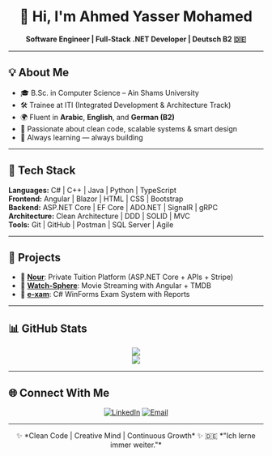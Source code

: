 <div align="center">

# 👋 Hi, I'm Ahmed Yasser Mohamed  
**Software Engineer | Full-Stack .NET Developer | Deutsch B2 🇩🇪**

</div>

---

## 💡 About Me

- 🎓 B.Sc. in Computer Science – Ain Shams University  
- 🛠️ Trainee at ITI (Integrated Development & Architecture Track)  
- 🌍 Fluent in **Arabic**, **English**, and **German (B2)**  
- 💬 Passionate about clean code, scalable systems & smart design  
- 🔁 Always learning — always building  

---

## 🧠 Tech Stack

**Languages:** C# | C++ | Java | Python | TypeScript  
**Frontend:** Angular | Blazor | HTML | CSS | Bootstrap  
**Backend:** ASP.NET Core | EF Core | ADO.NET | SignalR | gRPC  
**Architecture:** Clean Architecture | DDD | SOLID | MVC  
**Tools:** Git | GitHub | Postman | SQL Server | Agile

---

## 🚀 Projects

- 🔹 [**Nour**](https://github.com/AhmedYasserMohammed/Nour): Private Tuition Platform (ASP.NET Core + APIs + Stripe)  
- 🔹 [**Watch-Sphere**](https://github.com/AhmedYasserMohammed/Watch-Sphere): Movie Streaming with Angular + TMDB  
- 🔹 [**e-xam**](https://github.com/AhmedYasserMohammed/e-xam): C# WinForms Exam System with Reports

---

## 📊 GitHub Stats
<div align="center">
  
![](https://github-readme-stats.vercel.app/api?username=AhmedYasserMohammed&theme=dark&hide_border=true&count_private=true)  
![](https://nirzak-streak-stats.vercel.app/?user=AhmedYasserMohammed&theme=dark&hide_border=true)

</div>

---

## 🌐 Connect With Me
<div align="center">
  
[![LinkedIn](https://img.shields.io/badge/LinkedIn-%230077B5.svg?style=for-the-badge&logo=linkedin&logoColor=white)](https://www.linkedin.com/in/ahmed--yasser/) [![Email](https://img.shields.io/badge/Email-D14836?style=for-the-badge&logo=gmail&logoColor=white)](mailto:ahmedyasser200220@gmail.com)

</div>

---

<div align="center">
✨ *Clean Code | Creative Mind | Continuous Growth* ✨  
🇩🇪 *"Ich lerne immer weiter."*  
</div>
